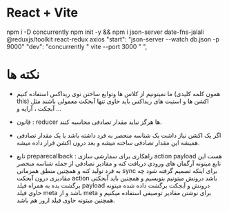 # React + Vite

npm i -D concurrently
npm init -y && npm i json-server
date-fns-jalali @reduxjs/toolkit react-redux axios
"start": "json-server --watch db.json -p 9000"
"dev": "concurrently \" vite --port 3000 \" ",

# نکته ها

- ما نمیتونیم از کلاس ها وتوابع ساختن توی ریداکس استفاده کنیم (همون کلمه کلیدی this)
  اکشن ها و استیت های ریداکس باید حاوی تنها آبجکت معمولی باشند مثل آبجکت ، آرایه و ...
  
- قانون : reducer ها هرگز نباید مقدار تصادفی محاسبه کنند.
* اگر یک اکشن نیاز داشت یک شناسه منحصر به فرد داشته باشد یا یک مقدار تصادفی همیشه این مقدار تصادفی ساخته میشه و بعد درون اکشن قرار داده میشه.

* تابع preparecallback : راهکاری برای سفارشی سازی action payload هست این تابع میتونه آرگمان های ورودی دریافت کنه و مقادیر تصادفی از جمله شناسه منحصر به فرد تولید کنه  و همچنین منطق همزمانی sync برای اینکه تصمیم گرفته شود چه مقادیری درون آبجکت action باشد درونش میتونیم بنویسیم و همچنین باید آبجکتی برگشت بده به همراه فیلد payload درونش و آبجکت برگشت داده شده میتونه حاوی فیلد meta باشد و از meta برای نوشتن مقادیر توصیفی استفاده میکنیم و همچنین میتونه حاوی فیلد ارور هم باشد.
